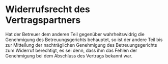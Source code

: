 # Widerrufsrecht des Vertragspartners

Hat der Betreuer dem anderen Teil gegenüber wahrheitswidrig die Genehmigung des Betreuungsgerichts behauptet, so ist der andere Teil bis zur Mitteilung der nachträglichen Genehmigung des Betreuungsgerichts zum Widerruf berechtigt, es sei denn, dass ihm das Fehlen der Genehmigung bei dem Abschluss des Vertrags bekannt war. 

